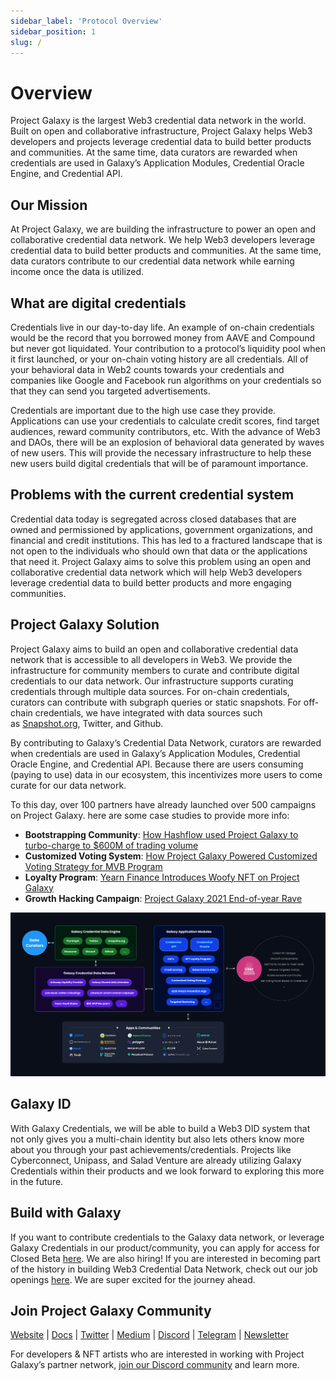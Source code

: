 ```yaml
---
sidebar_label: 'Protocol Overview'
sidebar_position: 1
slug: /
---
```


# Overview

Project Galaxy is the largest Web3 credential data network in the world. Built on open and collaborative infrastructure, Project Galaxy helps Web3 developers and projects leverage credential data to build better products and communities. At the same time, data curators are rewarded when credentials are used in Galaxy’s Application Modules, Credential Oracle Engine, and Credential API.

## Our Mission

At Project Galaxy, we are building the infrastructure to power an open and collaborative credential data network. We help Web3 developers leverage credential data to build better products and communities. At the same time, data curators contribute to our credential data network while earning income once the data is utilized.

## What are digital credentials

Credentials live in our day-to-day life. An example of on-chain credentials would be the record that you borrowed money from AAVE and Compound but never got liquidated. Your contribution to a protocol’s liquidity pool when it first launched, or your on-chain voting history are all credentials. All of your behavioral data in Web2 counts towards your credentials and companies like Google and Facebook run algorithms on your credentials so that they can send you targeted advertisements.

Credentials are important due to the high use case they provide. Applications can use your credentials to calculate credit scores, find target audiences, reward community contributors, etc. With the advance of Web3 and DAOs, there will be an explosion of behavioral data generated by waves of new users. This will provide the necessary infrastructure to help these new users build digital credentials that will be of paramount importance.

## Problems with the current credential system

Credential data today is segregated across closed databases that are owned and permissioned by applications, government organizations, and financial and credit institutions. This has led to a fractured landscape that is not open to the individuals who should own that data or the applications that need it. Project Galaxy aims to solve this problem using an open and collaborative credential data network which will help Web3 developers leverage credential data to build better products and more engaging communities.

## Project Galaxy Solution

Project Galaxy aims to build an open and collaborative credential data network that is accessible to all developers in Web3. We provide the infrastructure for community members to curate and contribute digital credentials to our data network. Our infrastructure supports curating credentials through multiple data sources. For on-chain credentials, curators can contribute with subgraph queries or static snapshots. For off-chain credentials, we have integrated with data sources such as [Snapshot.org](http://snapshot.org/), Twitter, and Github.

By contributing to Galaxy’s Credential Data Network, curators are rewarded when credentials are used in Galaxy’s Application Modules, Credential Oracle Engine, and Credential API. Because there are users consuming (paying to use) data in our ecosystem, this incentivizes more users to come curate for our data network.

To this day, over 100 partners have already launched over 500 campaigns on Project Galaxy. here are some case studies to provide more info:

- **Bootstrapping Community**: [How Hashflow used Project Galaxy to turbo-charge to $600M of trading volume](https://docs.galaxy.eco/Into-The-Galaxy/3Gg3KWsGxJjFkbpjBxc6C7/Hashflow-DEX/4KodnDTqqWC13xrH1Pxmp9)
- **Customized Voting System**: [How Project Galaxy Powered Customized Voting Strategy for MVB Program](https://www.binance.org/en/blog/mvbiii-forming-a-voting-committee-to-bring-decentralization-into-the-mvb-program/)
- **Loyalty Program**: [Yearn Finance Introduces Woofy NFT on Project Galaxy](https://blog.galaxy.eco/yearn-finance-introduces-woofy-nfts-on-project-galaxy-95bf7ece2493)
- **Growth Hacking Campaign**: [Project Galaxy 2021 End-of-year Rave](https://blog.galaxy.eco/growth-hacking-in-web3-2021-project-galaxy-eoy-rave-campaign-recap-946a7452930b)

![FlowChart.png](./assets/FlowChart.png)

## Galaxy ID

With Galaxy Credentials, we will be able to build a Web3 DID system that not only gives you a multi-chain identity but also lets others know more about you through your past achievements/credentials. Projects like Cyberconnect, Unipass, and Salad Venture are already utilizing Galaxy Credentials within their products and we look forward to exploring this more in the future.

## Build with Galaxy

If you want to contribute credentials to the Galaxy data network, or leverage Galaxy Credentials in our product/community, you can apply for access for Closed Beta [here](https://to.galaxy.eco/application). We are also hiring! If you are interested in becoming part of the history in building Web3 Credential Data Network, check out our job openings [here](https://to.galaxy.eco/careers). We are super excited for the journey ahead.

## Join Project Galaxy Community

[Website](https://galaxy.eco/) | [Docs](https://docs.galaxy.eco/) | [Twitter](https://twitter.com/intent/follow?screen_name=ProjectGalaxyHQ) | [Medium](https://blog.galaxy.eco/) | [Discord](https://discord.gg/projectgalaxy) | [Telegram](https://t.me/ProjectGalaxyHQ) | [Newsletter](http://newsletter.galaxy.eco/)

For developers & NFT artists who are interested in working with Project Galaxy’s partner network, [join our Discord community](https://discord.gg/projectgalaxy) and learn more.
